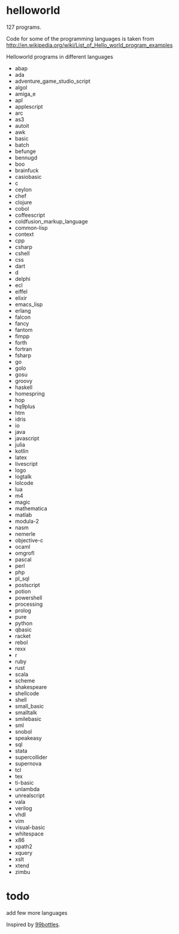 helloworld
==========
127 programs.

Code for some of the programming languages is taken from
http://en.wikipedia.org/wiki/List_of_Hello_world_program_examples

Helloworld programs in different languages

* abap
* ada
* adventure_game_studio_script
* algol
* amiga_e
* apl
* applescript
* arc
* as3
* autoit
* awk
* basic
* batch
* befunge
* bennugd
* boo
* brainfuck
* casiobasic
* c
* ceylon
* chef
* clojure
* cobol
* coffeescript
* coldfusion_markup_language
* common-lisp
* context
* cpp
* csharp
* cshell
* css
* dart
* d
* delphi
* ecl
* eiffel
* elixir
* emacs_lisp
* erlang
* falcon
* fancy
* fantom
* fimpp
* forth
* fortran
* fsharp
* go
* golo
* gosu
* groovy
* haskell
* homespring
* hop
* hq9plus
* htm
* idris
* io
* java
* javascript
* julia
* kotlin
* latex
* livescript
* logo
* logtalk
* lolcode
* lua
* m4
* magic
* mathematica
* matlab
* modula-2
* nasm
* nemerle
* objective-c
* ocaml
* omgrofl
* pascal
* perl
* php
* pl_sql
* postscript
* potion
* powershell
* processing
* prolog
* pure
* python
* qbasic
* racket
* rebol
* rexx
* r
* ruby
* rust
* scala
* scheme
* shakespeare
* shellcode
* shell
* small_basic
* smalltalk
* smilebasic
* sml
* snobol
* speakeasy
* sql
* stata
* supercollider
* supernova
* tcl
* tex
* ti-basic
* unlambda
* unrealscript
* vala
* verilog
* vhdl
* vim
* visual-basic
* whitespace
* x86
* xpath2
* xquery
* xslt
* xtend
* zimbu

todo
====

add few more languages

Inspired by [99bottles](http://www.99-bottles-of-beer.net/).

